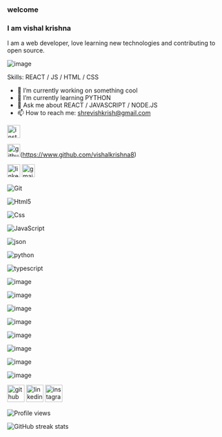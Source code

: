 ### welcome
### I am vishal krishna

I am a web developer, love learning new technologies and contributing to open source.

![image](https://user-images.githubusercontent.com/121739011/210302647-a2e3d211-7659-477d-bcb6-fb18d98a6ed1.png) 

Skills:  REACT / JS / HTML / CSS

- 🔭 I’m currently working on something cool 
- 🌱 I’m currently learning PYTHON
- 💬 Ask me about REACT / JAVASCRIPT / NODE.JS 
- 📫 How to reach me: shrevishkrish@gmail.com 


[<img src="https://img.shields.io/badge/Instagram-E4405F?style=for-the-badge&logo=instagram&logoColor=white" alt="instagram " height="30">](https://www.instagram.com/vishal.m.s.d/)


<img src="https://img.shields.io/badge/GitHub-100000?style=for-the-badge&logo=github&logoColor=white"
alt="github" height="30">(https://www.github.com/vishalkrishna8) 


<img src=" https://img.shields.io/badge/LinkedIn-0077B5?style=for-the-badge&logo=linkedin&logoColor=white" alt="linkedin" height="30"/>



<img src=" https://img.shields.io/badge/Gmail-D14836?style=for-the-badge&logo=gmail&logoColor=white" alt="gmail" height="30">

![Git](https://img.shields.io/badge/GIT-E44C30?style=for-the-badge&logo=git&logoColor=white) 


![Html5](https://img.shields.io/badge/HTML5-E34F26?style=for-the-badge&logo=html5&logoColor=white)

![Css](https://img.shields.io/badge/CSS3-1572B6?style=for-the-badge&logo=css3&logoColor=white)

![JavaScript](https://img.shields.io/badge/JavaScript-323330?style=for-the-badge&logo=javascript&logoColor=F7DF1E) 

![json](https://img.shields.io/badge/json-5E5C5C?style=for-the-badge&logo=json&logoColor=white)

![python](https://img.shields.io/badge/Python-FFD43B?style=for-the-badge&logo=python&logoColor=blue) 

![typescript](https://img.shields.io/badge/TypeScript-007ACC?style=for-the-badge&logo=typescript&logoColor=white)

![image]({BadgeURLHere})

![image]({BadgeURLHere})

![image]({BadgeURLHere})

![image]({BadgeURLHere})

![image]({BadgeURLHere})

![image]({BadgeURLHere})

![image]({BadgeURLHere})

![image]({BadgeURLHere})







[<img src='https://cdn.jsdelivr.net/npm/simple-icons@3.0.1/icons/github.svg' alt='github' height='40'>](https://github.com/vishalkrishna8) [<img src='https://cdn.jsdelivr.net/npm/simple-icons@3.0.1/icons/linkedin.svg' alt='linkedin' height='40'>](https://www.linkedin.com/in/vishalkrishna8/) [<img src='https://cdn.jsdelivr.net/npm/simple-icons@3.0.1/icons/instagram.svg' alt='instagram' height='40'>](https://www.instagram.com/vishal.m.s.d/) 

![Profile views](https://gpvc.arturio.dev/vishalkrishna8) 


![GitHub streak stats](https://streak-stats.demolab.com/?user=vishalkrishna8)  

 
